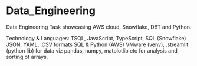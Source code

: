 # Data_Engineering
Data Engineering Task showcasing AWS cloud, Snowflake, DBT and Python.

Technology & Languages:
TSQL,
JavaScript,
TypeScript,
SQL (Snowflake)
JSON, YAML, .CSV formats
SQL & Python (AWS)
VMware (venv), .streamlit (python lib) for data viz
pandas, numpy, matplotlib etc for analysis and sorting of arrays.

